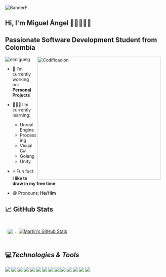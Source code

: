 ![BannerF](https://user-images.githubusercontent.com/113813583/192113837-ca976075-dda0-499a-9f6a-70a4924e5f57.png)

## Hi, I'm Miguel Ángel 👋🏼👨🏽‍💻
## Passionate Software Development Student from Colombia
<img align="right" alt="Codificación" width="400" src=https://camo.githubusercontent.com/5ddf73ad3a205111cf8c686f687fc216c2946a75005718c8da5b837ad9de78c9/68747470733a2f2f7468756d62732e6766796361742e636f6d2f4576696c4e657874446576696c666973682d736d616c6c2e676966>
<p align="left"> <img src="https://komarev.com/ghpvc/?username=elmiguelg&label=Profile%20views&color=0e75b6&style=flat" alt="elmiguelg" /> </p>

- 🔭 I’m currently working on: **Personal Projects**

- 👨🏽‍💻 I’m currently learning:
  - Unreal Engine
  - Processing
  - Visual C#
  - Golang
  - Unity

- ⚡ Fun fact: **I like to draw in my free time**

- 😄 Pronouns: **He/Him**

## &#x1f4c8; GitHub Stats

<br>

<a href="https://github.com/ElMiguelGO">
  <img align="center" style="margin:0.5rem" src="https://github-readme-stats.vercel.app/api/top-langs/?username=ElMiguelGO&hide=html,css&title_color=ffffff&text_color=c9cacc&icon_color=4AB197&bg_color=1A2B34" />
</a>

<a href="https://github.com/ElMiguelGO">
  <img align="center" style="margin:0.5rem" src="https://github-readme-stats.vercel.app/api?username=ElMiguelGO&show_icons=true&line_height=27&count_private=true&title_color=ffffff&text_color=c9cacc&icon_color=4AB097&bg_color=1A2B34" alt="Martin's GitHub Stats" />
</a>

<br>
<br>

## 💻***Technologies & Tools*** 

![](https://img.shields.io/badge/Code-CSharp-informational?style=flat&logo=c-sharp&logoColor=white&color=7790c6)
![](https://img.shields.io/badge/Code-.NET-informational?style=flat&logo=.net&logoColor=white&color=7790c6)
![](https://img.shields.io/badge/Code-Golang-informational?style=flat&logo=Go&logoColor=white&color=7790c6)
![](https://img.shields.io/badge/Code-Unity-informational?style=flat&logo=unity&logoColor=white&color=7790c6)
![](https://img.shields.io/badge/Code-Unreal_Engine-informational?style=flat&logo=Unreal-Engine&logoColor=white&color=7790c6)
![](https://img.shields.io/badge/Code-Git-informational?style=flat&logo=git&logoColor=white&color=7790c6)
![](https://img.shields.io/badge/Code-SQL_Server-informational?style=flat&logo=MicrosoftSQLServer&logoColor=white&color=7790c6)
![](https://img.shields.io/badge/Code-Processing-informational?style=flat&logo=ProcessingFoundation&logoColor=white&color=7790c6)
![](https://img.shields.io/badge/Tools-GitHub-informational?style=flat&logo=GitHub&logoColor=white&color=7790c6)
![](https://img.shields.io/badge/Tools-Trello-informational?style=flat&logo=Trello&logoColor=white&color=7790c6)
![](https://img.shields.io/badge/Tools-Photoshop-informational?style=flat&logo=Adobe-Photoshop&logoColor=white&color=7790c6)
![](https://img.shields.io/badge/Tools-Illustrator-informational?style=flat&logo=Adobe-Illustrator&logoColor=white&color=7790c6)
![](https://img.shields.io/badge/Tools-Blender-informational?style=flat&logo=blender&logoColor=white&color=7790c6)
![](https://img.shields.io/badge/Tools-Linux-informational?style=flat&logo=Linux&logoColor=white&color=7790c6)

